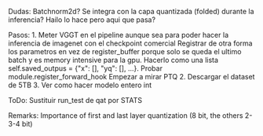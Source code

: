 Dudas:
Batchnorm2d? Se integra con la capa quantizada (folded) durante la inferencia? Hailo lo hace pero aqui que pasa?

Pasos:
1.
Meter VGGT en el pipeline aunque sea para poder hacer la inferencia de imagenet con el checkpoint comercial
Registrar de otra forma los parametros en vez de register_buffer porque solo se queda el ultimo batch y es memory intensive para la gpu. Hacerlo como una lista self.saved_outpus = {"x": [], "yq": [], ...}. Probar module.register_forward_hook
Empezar a mirar PTQ
2.
Descargar el dataset de 5TB
3.
Ver como hacer modelo entero int

ToDo:
Sustituir run_test de qat por STATS

Remarks:
Importance of first and last layer quantization (8 bit, the others 2-3-4 bit)